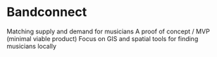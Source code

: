 # Bandconnect
Matching supply and demand for musicians
A proof of concept / MVP (minimal viable product)
Focus on GIS and spatial tools for finding musicians locally